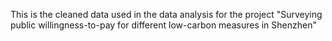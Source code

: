 This is the cleaned data used in the data analysis for the project "Surveying public willingness-to-pay for different low-carbon measures in Shenzhen"
